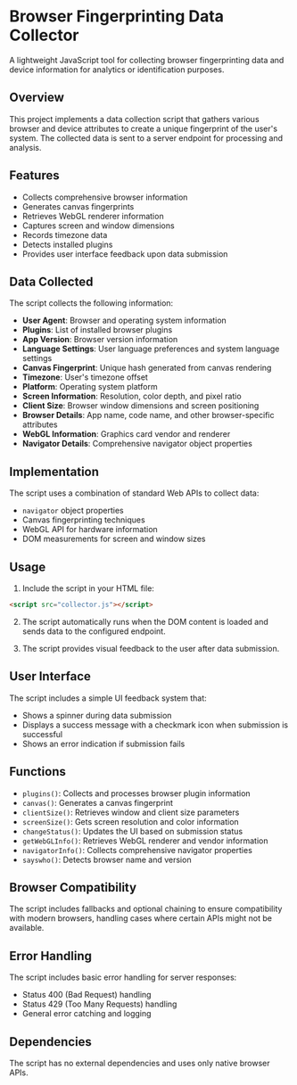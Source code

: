 # Browser Fingerprinting Data Collector

A lightweight JavaScript tool for collecting browser fingerprinting data and device information for analytics or identification purposes.

## Overview

This project implements a data collection script that gathers various browser and device attributes to create a unique fingerprint of the user's system. The collected data is sent to a server endpoint for processing and analysis.

## Features

- Collects comprehensive browser information
- Generates canvas fingerprints
- Retrieves WebGL renderer information
- Captures screen and window dimensions
- Records timezone data
- Detects installed plugins
- Provides user interface feedback upon data submission

## Data Collected

The script collects the following information:

- **User Agent**: Browser and operating system information
- **Plugins**: List of installed browser plugins
- **App Version**: Browser version information
- **Language Settings**: User language preferences and system language settings
- **Canvas Fingerprint**: Unique hash generated from canvas rendering
- **Timezone**: User's timezone offset
- **Platform**: Operating system platform
- **Screen Information**: Resolution, color depth, and pixel ratio
- **Client Size**: Browser window dimensions and screen positioning
- **Browser Details**: App name, code name, and other browser-specific attributes
- **WebGL Information**: Graphics card vendor and renderer
- **Navigator Details**: Comprehensive navigator object properties

## Implementation

The script uses a combination of standard Web APIs to collect data:
- `navigator` object properties
- Canvas fingerprinting techniques
- WebGL API for hardware information
- DOM measurements for screen and window sizes

## Usage

1. Include the script in your HTML file:

```html
<script src="collector.js"></script>
```

2. The script automatically runs when the DOM content is loaded and sends data to the configured endpoint.

3. The script provides visual feedback to the user after data submission.

## User Interface

The script includes a simple UI feedback system that:
- Shows a spinner during data submission
- Displays a success message with a checkmark icon when submission is successful
- Shows an error indication if submission fails

## Functions

- `plugins()`: Collects and processes browser plugin information
- `canvas()`: Generates a canvas fingerprint
- `clientSize()`: Retrieves window and client size parameters
- `screenSize()`: Gets screen resolution and color information
- `changeStatus()`: Updates the UI based on submission status
- `getWebGLInfo()`: Retrieves WebGL renderer and vendor information
- `navigatorInfo()`: Collects comprehensive navigator properties
- `sayswho()`: Detects browser name and version

## Browser Compatibility

The script includes fallbacks and optional chaining to ensure compatibility with modern browsers, handling cases where certain APIs might not be available.

## Error Handling

The script includes basic error handling for server responses:
- Status 400 (Bad Request) handling
- Status 429 (Too Many Requests) handling
- General error catching and logging

## Dependencies

The script has no external dependencies and uses only native browser APIs.
